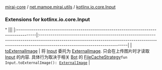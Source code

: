 [mirai-core](../../index.md) / [net.mamoe.mirai.utils](../index.md) / [kotlinx.io.core.Input](./index.md)

### Extensions for kotlinx.io.core.Input

"
                                    |||
                                    |:----------------------------------------------------------------------------------------|:---------------------------------------------------------------------------------------------------------------------------------------------------------------------------------------------------------|
                                    | [toExternalImage](to-external-image.md) | 将 [Input](#) 委托为 [ExternalImage](../-external-image/index.md). 只会在上传图片时才读取 [Input](#) 的内容. 具体行为取决于相关 [Bot](../../net.mamoe.mirai/-bot/index.md) 的 [FileCacheStrategy](../-file-cache-strategy/index.md)`fun Input.toExternalImage(): `[`ExternalImage`](../-external-image/index.md) |

